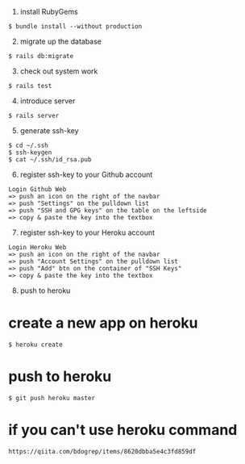 
1. install RubyGems
```
$ bundle install --without production
```
2. migrate up the database
```
$ rails db:migrate
```
3. check out system work
```
$ rails test
```
4. introduce server
```
$ rails server
```
5. generate ssh-key
```
$ cd ~/.ssh
$ ssh-keygen
$ cat ~/.ssh/id_rsa.pub
```
6. register ssh-key to your Github account
```
Login Github Web
=> push an icon on the right of the navbar
=> push "Settings" on the pulldown list
=> push "SSH and GPG keys" on the table on the leftside
=> copy & paste the key into the textbox
```
7. register ssh-key to your Heroku account
```
Login Heroku Web
=> push an icon on the right of the navbar
=> push "Account Settings" on the pulldown list
=> push "Add" btn on the container of "SSH Keys"
=> copy & paste the key into the textbox
```
8. push to heroku

# create a new app on heroku
```
$ heroku create
```
# push to heroku
```
$ git push heroku master
```
# if you can't use heroku command
```
https://qiita.com/bdogrep/items/8620dbba5e4c3fd859df
```